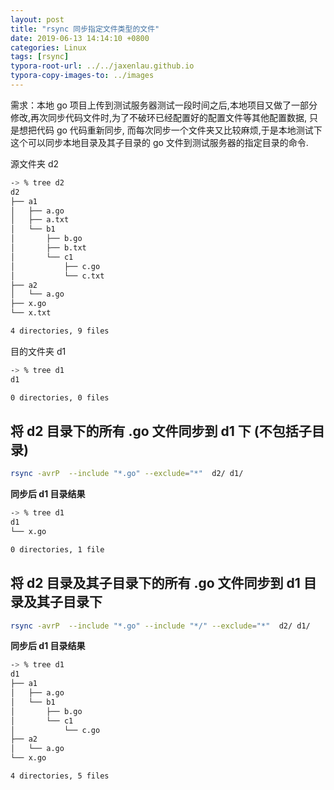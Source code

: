 ```yaml
---
layout: post
title: "rsync 同步指定文件类型的文件"
date: 2019-06-13 14:14:10 +0800
categories: Linux
tags: [rsync]
typora-root-url: ../../jaxenlau.github.io
typora-copy-images-to: ../images
---
```




需求：本地 go 项目上传到测试服务器测试一段时间之后,本地项目又做了一部分修改,再次同步代码文件时,为了不破环已经配置好的配置文件等其他配置数据, 只是想把代码 go 代码重新同步, 而每次同步一个文件夹又比较麻烦,于是本地测试下这个可以同步本地目录及其子目录的 go 文件到测试服务器的指定目录的命令.



源文件夹 d2

``` bash
-> % tree d2
d2
├── a1
│   ├── a.go
│   ├── a.txt
│   └── b1
│       ├── b.go
│       ├── b.txt
│       └── c1
│           ├── c.go
│           └── c.txt
├── a2
│   └── a.go
├── x.go
└── x.txt

4 directories, 9 files
```



目的文件夹 d1

``` bash
-> % tree d1
d1

0 directories, 0 files
```



## 将 d2 目录下的所有 .go 文件同步到 d1 下 (不包括子目录)

``` bash
rsync -avrP  --include "*.go" --exclude="*"  d2/ d1/
```

 **同步后 d1 目录结果**

```bash
-> % tree d1
d1
└── x.go

0 directories, 1 file
```



## 将 d2 目录及其子目录下的所有 .go 文件同步到 d1 目录及其子目录下

```bash
rsync -avrP  --include "*.go" --include "*/" --exclude="*"  d2/ d1/
```

 **同步后 d1 目录结果**

``` bash
-> % tree d1
d1
├── a1
│   ├── a.go
│   └── b1
│       ├── b.go
│       └── c1
│           └── c.go
├── a2
│   └── a.go
└── x.go

4 directories, 5 files
```

